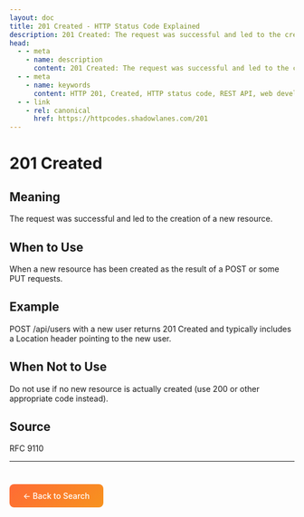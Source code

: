 ```yaml
---
layout: doc
title: 201 Created - HTTP Status Code Explained
description: 201 Created: The request was successful and led to the creation of a new resource....
head:
  - - meta
    - name: description
      content: 201 Created: The request was successful and led to the creation of a new resource....
  - - meta
    - name: keywords
      content: HTTP 201, Created, HTTP status code, REST API, web development
  - - link
    - rel: canonical
      href: https://httpcodes.shadowlanes.com/201
---
```


<script setup>
const structuredData = {
  "@context": "https://schema.org",
  "@type": "TechArticle",
  "headline": "201 Created - HTTP Status Code",
  "description": "The request was successful and led to the creation of a new resource.",
  "url": "https://httpcodes.shadowlanes.com/201",
  "keywords": "HTTP 201, Created, HTTP status code",
  "articleBody": "The request was successful and led to the creation of a new resource. When a new resource has been created as the result of a POST or some PUT requests.",
  "publisher": {
    "@type": "Organization",
    "name": "HTTP Codes Explainer"
  }
}
</script>

<script type="application/ld+json" v-html="JSON.stringify(structuredData)"></script>

# 201 Created

## Meaning

The request was successful and led to the creation of a new resource.

## When to Use

When a new resource has been created as the result of a POST or some PUT requests.

## Example

POST /api/users with a new user returns 201 Created and typically includes a Location header pointing to the new user.

## When Not to Use

Do not use if no new resource is actually created (use 200 or other appropriate code instead).

## Source

RFC 9110

---

<div style="margin-top: 40px;">
  <a href="/" style="display: inline-block; padding: 12px 24px; background: linear-gradient(135deg, #ff6b35, #f7931e); color: white; text-decoration: none; border-radius: 8px; font-weight: 500;">← Back to Search</a>
</div>
